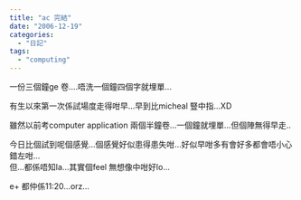 ```yaml
---
title: "ac 完結"
date: "2006-12-19"
categories: 
  - "日記"
tags: 
  - "computing"
---
```


一份三個鐘ge 卷....唔洗一個鐘四個字就埋單...

有生以來第一次係試場度走得咁早...早到比micheal 豎中指...XD

雖然以前考computer application 兩個半鐘卷...一個鐘就埋單...但個陣無得早走..

今日比個試到呢個感覺...個感覺好似患得患失咁...好似早咁多有會好多都會唔小心錯左咁...  
但...都係唔知la...其實個feel 無想像中咁好lo...

e+ 都仲係11:20...orz...
